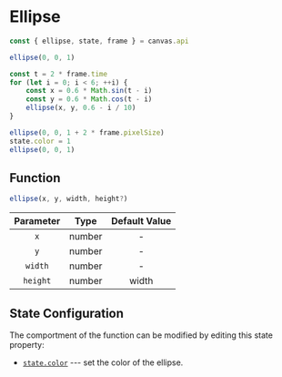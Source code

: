 
<script src="../../../code/paperbit-snippets.js" type="module" defer></script>

# Ellipse

<div id="paperbit-snippets">

```js
const { ellipse, state, frame } = canvas.api
```

```js
ellipse(0, 0, 1)
```

```js
const t = 2 * frame.time
for (let i = 0; i < 6; ++i) {
	const x = 0.6 * Math.sin(t - i)
	const y = 0.6 * Math.cos(t - i)
	ellipse(x, y, 0.6 - i / 10)
}
```

```js
ellipse(0, 0, 1 + 2 * frame.pixelSize)
state.color = 1
ellipse(0, 0, 1)
```

</div>

## Function

```js
ellipse(x, y, width, height?)
```


| Parameter | Type | Default Value |
|:-:|:-:|:-:|
| `x` | number | - |
| `y` | number | - |
| `width` | number | - |
| `height` | number | width |

## State Configuration

The comportment of the function can be modified by editing
this state property:

- [`state.color`]() --- set the color of the ellipse.
